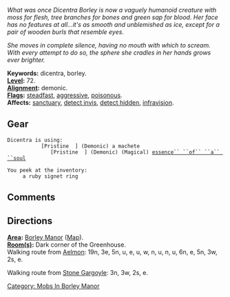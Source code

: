 *What was once Dicentra Borley is now a vaguely humanoid creature with
moss for flesh, tree branches for bones and green sap for blood. Her
face has no features at all...it's as smooth and unblemished as ice,
except for a pair of wooden burls that resemble eyes.*

*She moves in complete silence, having no mouth with which to scream.
With every attempt to do so, the sphere she cradles in her hands grows
ever brighter.*

**Keywords:** dicentra, borley.  
**[Level](Level "wikilink"):** 72.  
**[Alignment](Alignment "wikilink"):** demonic.  
**[Flags](:Category:_Mob_Types "wikilink"):**
[steadfast](Steadfast "wikilink"),
[aggressive](Aggressive_Mobs "wikilink"),
[poisonous](Poison "wikilink").  
**Affects:** [sanctuary](Sanctuary "wikilink"), [detect
invis](Detect_Invis "wikilink"), [detect
hidden](Detect_Hidden "wikilink"),
[infravision](Infravision "wikilink").  

## Gear

`Dicentra is using:`  
<wielded>`           [Pristine  ] (Demonic) a machete`  
<held>`              [Pristine  ] (Demonic) (Magical) `[`essence`` ``of`` ``a`` ``soul`](Essence_Of_A_Soul "wikilink")` `  
  
`You peek at the inventory:`  
`     a ruby signet ring`

## Comments

## Directions

**[Area](:Category:_Areas "wikilink"):** [Borley
Manor](:Category:_Borley_Manor "wikilink")
([Map](Borley_Manor_Map "wikilink")).  
**[Room(s)](:Category:_Rooms "wikilink"):** Dark corner of the
Greenhouse.  
Walking route from [Aelmon](Aelmon "wikilink"): 19n, 3e, 5n, u, e, u, w,
n, u, n, u, 6n, e, 5n, 3w, 2s, e.

Walking route from [Stone Gargoyle](Stone_Gargoyle "wikilink"): 3n, 3w,
2s, e.

[Category: Mobs In Borley
Manor](Category:_Mobs_In_Borley_Manor "wikilink")
